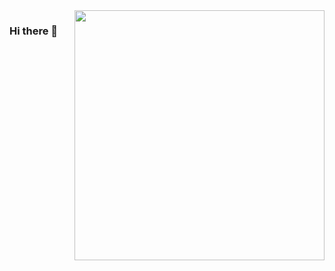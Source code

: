 <img align="right" width="400" height="400" src="https://www.google.com/url?sa=i&url=https%3A%2F%2Ftenor.com%2Fview%2Fgojo-satoru-jujutsu-kaisen-gif-19188408&psig=AOvVaw1fnXAGsTEFGmF4m0qF0Bgu&ust=1608121442694000&source=images&cd=vfe&ved=0CAIQjRxqFwoTCNiv0679z-0CFQAAAAAdAAAAABAk">



### Hi there 👋

<!--
**aliciamarianne1507/aliciamarianne1507** is a ✨ _special_ ✨ repository because its `README.md` (this file) appears on your GitHub profile.

Here are some ideas to get you started:

- 🔭 I’m currently working on ...
- 🌱 I’m currently learning ...
- 👯 I’m looking to collaborate on ...
- 🤔 I’m looking for help with ...
- 💬 Ask me about ...
- 📫 How to reach me: ...
- 😄 Pronouns: ...
- ⚡ Fun fact: ...
-->
